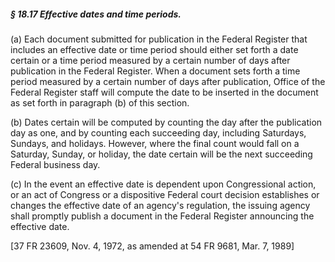 ##### § 18.17 Effective dates and time periods. #####

(a) Each document submitted for publication in the Federal Register that includes an effective date or time period should either set forth a date certain or a time period measured by a certain number of days after publication in the Federal Register. When a document sets forth a time period measured by a certain number of days after publication, Office of the Federal Register staff will compute the date to be inserted in the document as set forth in paragraph (b) of this section.

(b) Dates certain will be computed by counting the day after the publication day as one, and by counting each succeeding day, including Saturdays, Sundays, and holidays. However, where the final count would fall on a Saturday, Sunday, or holiday, the date certain will be the next succeeding Federal business day.

(c) In the event an effective date is dependent upon Congressional action, or an act of Congress or a dispositive Federal court decision establishes or changes the effective date of an agency's regulation, the issuing agency shall promptly publish a document in the Federal Register announcing the effective date.

[37 FR 23609, Nov. 4, 1972, as amended at 54 FR 9681, Mar. 7, 1989]